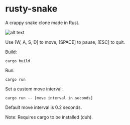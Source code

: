 # rusty-snake

A crappy snake clone made in Rust.

![alt text](https://github.com/finnegancodes/rusty-snake/blob/main/game.png?raw=true)

Use [W, A, S, D] to move, [SPACE] to pause, [ESC] to quit.

Build:
```
cargo build
```

Run:
```
cargo run
```

Set a custom move interval:
```
cargo run -- [move interval in seconds]
```
Default move interval is 0.2 seconds.

Note: Requires cargo to be installed (duh).
